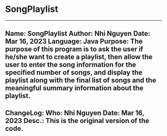 # SongPlaylist
------------------------------------------------------------------------------
   Name:     SongPlaylist <space><space>
   Author:   Nhi Nguyen <space><space>
   Date:     Mar 16, 2023 <space><space>
   Language: Java <space><space>
   Purpose:  The purpose of this program is to ask the user if he/she want to 
             create a playlist, then allow the user to enter the song information
             for the specified number of songs, and display the playlist along
             with the final list of songs and the meaningful summary information
             about the playlist. <space><space>
------------------------------------------------------------------------------
   ChangeLog: <space><space>
   Who:      Nhi Nguyen <space><space>           Date:     Mar 16, 2023 <space><space>
   Desc.:    This is the original version of the code. <space><space>
------------------------------------------------------------------------------
